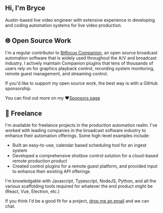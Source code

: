 ## Hi, I'm Bryce 

Austin-based live video engineer with extensive experience in developing and coding automation systems for live video production.

## 🌐 Open Source Work
I'm a regular contributor to [Bitfocus Companion](https://bitfocus.io/companion), an open source broadcast automation software that is widely used throughout the A/V and broadcast industry. I actively maintain Companion plugins that tens of thousands of users rely on for graphics playback control, recording system monitoring, remote guest management, and streaming control.

If you'd like to support my open source work, the best way is with a GitHub sponsorship.

You can find out more on my :heart:[Sponsors page](https://github.com/sponsors/bryce-seifert)

## 💸 Freelance

I'm available for freelance projects in the production automation realm. I've worked with leading companies in the broadcast software industry to enhance their automation offerings. Some high-level examples include:
- Built an easy-to-use, calendar based scheduling tool for an ingest system
- Developed a comprehensive shotbox control solution for a cloud-based remote production product
- Created control plugins for a remote guest platform, and provided input to enhance their existing API offerings

I'm knowledgable with Javascript, Typescript, NodeJS, Python, and all the various scaffolding tools required for whatever the end product might be (React, Vue, Electron, etc.)

If you think I'd be a good fit for a project, [drop me an email](mailto:bryceapps@icloud.com) and we can chat.


